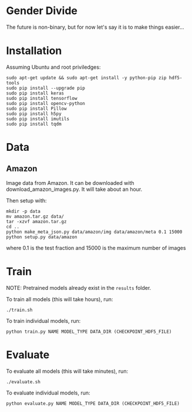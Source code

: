 # Gender Divide

The future is non-binary, but for now let's say it is to make things easier...

# Installation

Assuming Ubuntu and root priviledges:

    sudo apt-get update && sudo apt-get install -y python-pip zip hdf5-tools
    sudo pip install --upgrade pip
    sudo pip install keras
    sudo pip install tensorflow
    sudo pip install opencv-python
    sudo pip install Pillow
    sudo pip install h5py
    sudo pip install imutils
    sudo pip install tqdm

# Data

## Amazon

Image data from Amazon. It can be downloaded with download_amazon_images.py. It will take about an hour.

Then setup with:

    mkdir -p data
    mv amazon.tar.gz data/
    tar -xzvf amazon.tar.gz
    cd ..
    python make_meta_json.py data/amazon/img data/amazon/meta 0.1 15000
    python setup.py data/amazon

where 0.1 is the test fraction and 15000 is the maximum number of images

# Train

NOTE: Pretrained models already exist in the `results` folder.

To train all models (this will take hours), run:

    ./train.sh

To train individual models, run:

    python train.py NAME MODEL_TYPE DATA_DIR (CHECKPOINT_HDF5_FILE)

# Evaluate

To evaluate all models (this will take minutes), run:

    ./evaluate.sh

To evaluate individual models, run:

    python evaluate.py NAME MODEL_TYPE DATA_DIR (CHECKPOINT_HDF5_FILE)
